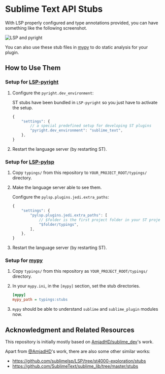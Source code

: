 # Sublime Text API Stubs

With LSP properly configured and type annotations provided, you can have something like the following screenshot.

![LSP and pyright](https://raw.githubusercontent.com/jfcherng-sublime/ST-api-stubs/master/docs/with-pyright.png)

You can also use these stub files in [mypy][gh-mypy] to do static analysis for your plugin.

## How to Use Them

### Setup for [LSP-pyright][pc-lsp-pyright]

1. Configure the `pyright.dev_environment`:

   ST stubs have been bundled in `LSP-pyright` so you just have to activate the setup.

   ```js
   {
       "settings": {
           // a special predefined setup for developing ST plugins
           "pyright.dev_environment": "sublime_text",
       },
   }
   ```

1. Restart the language server (by restarting ST).

### Setup for [LSP-pylsp][pc-lsp-pylsp]

1. Copy `typings/` from this repository to `YOUR_PROJECT_ROOT/typings/` directory.
1. Make the language server able to see them.

   Configure the `pylsp.plugins.jedi.extra_paths`:

   ```js
   {
       "settings": {
           "pylsp.plugins.jedi.extra_paths": [
               // $folder is the first project folder in your ST project folders
               "$folder/typings",
           ],
       },
   }
   ```

1. Restart the language server (by restarting ST).

### Setup for [mypy][gh-mypy]

1. Copy `typings/` from this repository as `YOUR_PROJECT_ROOT/typings/` directory.
1. In your `mypy.ini`, in the `[mypy]` section, set the stub directories.

   ```ini
   [mypy]
   mypy_path = typings:stubs
   ```

1. `mypy` should be able to understand `sublime` and `sublime_plugin` modules now.

## Acknowledgment and Related Resources

This repository is initially mostly based on [AmjadHD/sublime_dev](https://github.com/AmjadHD/sublime_dev)'s work.

Apart from [@AmjadHD](https://github.com/AmjadHD)'s work, there are also some other similar works:

- https://github.com/sublimelsp/LSP/tree/st4000-exploration/stubs
- https://github.com/SublimeText/sublime_lib/tree/master/stubs

[gh-mypy]: https://github.com/python/mypy
[pc-lsp-pylsp]: https://packagecontrol.io/packages/LSP-pylsp
[pc-lsp-pyright]: https://packagecontrol.io/packages/LSP-pyright
[pc-lsp]: https://packagecontrol.io/packages/LSP
